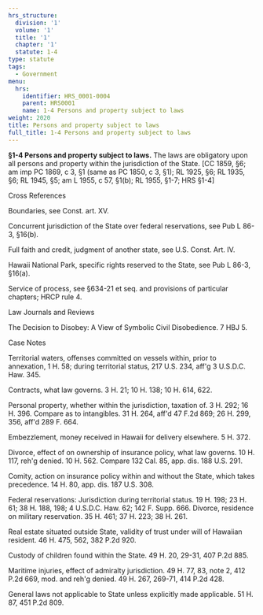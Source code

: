 ```yaml
---
hrs_structure:
  division: '1'
  volume: '1'
  title: '1'
  chapter: '1'
  statute: 1-4
type: statute
tags:
  - Government
menu:
  hrs:
    identifier: HRS_0001-0004
    parent: HRS0001
    name: 1-4 Persons and property subject to laws
weight: 2020
title: Persons and property subject to laws
full_title: 1-4 Persons and property subject to laws
---
```

**§1-4 Persons and property subject to laws.** The laws are obligatory upon all persons and property within the jurisdiction of the State. [CC 1859, §6; am imp PC 1869, c 3, §1 (same as PC 1850, c 3, §1); RL 1925, §6; RL 1935, §6; RL 1945, §5; am L 1955, c 57, §1(b); RL 1955, §1-7; HRS §1-4]

Cross References

Boundaries, see Const. art. XV.

Concurrent jurisdiction of the State over federal reservations, see Pub L 86-3, §16(b).

Full faith and credit, judgment of another state, see U.S. Const. Art. IV.

Hawaii National Park, specific rights reserved to the State, see Pub L 86-3, §16(a).

Service of process, see §634-21 et seq. and provisions of particular chapters; HRCP rule 4.

Law Journals and Reviews

The Decision to Disobey: A View of Symbolic Civil Disobedience. 7 HBJ 5.

Case Notes

Territorial waters, offenses committed on vessels within, prior to annexation, 1 H. 58; during territorial status, 217 U.S. 234, aff'g 3 U.S.D.C. Haw. 345.

Contracts, what law governs. 3 H. 21; 10 H. 138; 10 H. 614, 622.

Personal property, whether within the jurisdiction, taxation of. 3 H. 292; 16 H. 396\. Compare as to intangibles. 31 H. 264, aff'd 47 F.2d 869; 26 H. 299, 356, aff'd 289 F. 664.

Embezzlement, money received in Hawaii for delivery elsewhere. 5 H. 372.

Divorce, effect of on ownership of insurance policy, what law governs. 10 H. 117, reh'g denied. 10 H. 562\. Compare 132 Cal. 85, app. dis. 188 U.S. 291.

Comity, action on insurance policy within and without the State, which takes precedence. 14 H. 80, app. dis. 187 U.S. 308.

Federal reservations: Jurisdiction during territorial status. 19 H. 198; 23 H. 61; 38 H. 188, 198; 4 U.S.D.C. Haw. 62; 142 F. Supp. 666\. Divorce, residence on military reservation. 35 H. 461; 37 H. 223; 38 H. 261.

Real estate situated outside State, validity of trust under will of Hawaiian resident. 46 H. 475, 562, 382 P.2d 920.

Custody of children found within the State. 49 H. 20, 29-31, 407 P.2d 885.

Maritime injuries, effect of admiralty jurisdiction. 49 H. 77, 83, note 2, 412 P.2d 669, mod. and reh'g denied. 49 H. 267, 269-71, 414 P.2d 428.

General laws not applicable to State unless explicitly made applicable. 51 H. 87, 451 P.2d 809.